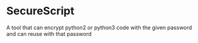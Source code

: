# SecureScript
A tool that can encrypt python2 or python3 code with the given password and can reuse with that password
